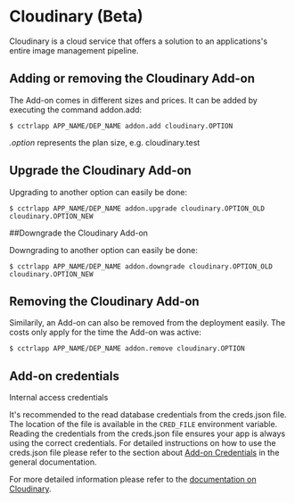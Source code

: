 # Cloudinary (Beta)

Cloudinary is a cloud service that offers a solution to an applications's entire image management pipeline.

## Adding or removing the Cloudinary Add-on

The Add-on comes in different sizes and prices. It can be added by executing the command addon.add:

~~~
$ cctrlapp APP_NAME/DEP_NAME addon.add cloudinary.OPTION
~~~
*.option* represents the plan size, e.g. cloudinary.test


## Upgrade the Cloudinary Add-on

Upgrading to another option can easily be done:

~~~
$ cctrlapp APP_NAME/DEP_NAME addon.upgrade cloudinary.OPTION_OLD cloudinary.OPTION_NEW
~~~

##Downgrade the Cloudinary Add-on

Downgrading to another option can easily be done:

~~~
$ cctrlapp APP_NAME/DEP_NAME addon.downgrade cloudinary.OPTION_OLD cloudinary.OPTION_NEW
~~~

## Removing the Cloudinary Add-on

Similarily, an Add-on can also be removed from the deployment easily. The costs only apply for the time the Add-on was active:

~~~
$ cctrlapp APP_NAME/DEP_NAME addon.remove cloudinary.OPTION
~~~

## Add-on credentials

Internal access credentials

It's recommended to the read database credentials from the creds.json file. The location of the file is available in the `CRED_FILE` environment variable. Reading the credentials from the creds.json file ensures your app is always using the correct credentials. For detailed instructions on how to use the creds.json file please refer to the section about [Add-on Credentials](https://www.cloudcontrol.com/dev-center/platform%20documentation#add-ons) in the general documentation.

For more detailed information please refer to the [documentation on Cloudinary](http://cloudinary.com/documentation/cloudcontrol_integration).